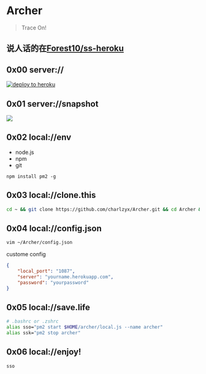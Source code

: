 # Archer
> Trace On!

## 说人话的在[Forest10/ss-heroku](https://github.com/Forest10/ss-heroku)

## 0x00 server://
[![deploy to heroku](https://camo.githubusercontent.com/83b0e95b38892b49184e07ad572c94c8038323fb/68747470733a2f2f7777772e6865726f6b7563646e2e636f6d2f6465706c6f792f627574746f6e2e737667)](https://heroku.com/deploy?template=https://github.com/charlzyx/archer.git/tree/master)

## 0x01 server://snapshot
![](https://gitee.com/charlzyx/picgo/raw/master/go/20200522222941.png)


## 0x02 local://env
- node.js
- npm
- git
```
npm install pm2 -g
```

## 0x03 local://clone.this

```bash
cd ~ && git clone https://github.com/charlzyx/Archer.git && cd Archer && npm install
```

## 0x04 local://config.json

```bash
vim ~/Archer/config.json
```

custome config

```json
{
    "local_port": "1087",
    "server": "yourname.herokuapp.com",
    "password": "yourpassword"
}
```

## 0x05 local://save.life

```bash
# .bashrc or .zshrc
alias sso="pm2 start $HOME/archer/local.js --name archer"
alias ssk="pm2 stop archer"
```

## 0x06 local://enjoy!

```bash
sso
```


